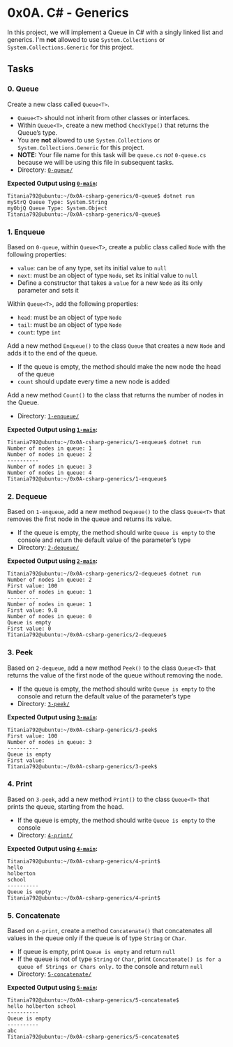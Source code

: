 # 0x0A. C# - Generics
In this project, we will implement a Queue in C# with a singly linked list and generics. I'm **not** allowed to use `System.Collections` or `System.Collections.Generic` for this project.

## Tasks

### 0. Queue
Create a new class called  `Queue<T>`.

-   `Queue<T>`  should not inherit from other classes or interfaces.
-   Within  `Queue<T>`, create a new method  `CheckType()`  that returns the Queue’s type.
-   You are  **not**  allowed to use  `System.Collections`  or  `System.Collections.Generic`  for this project.
-   **NOTE:**  Your file name for this task will be  `queue.cs`  _not_  `0-queue.cs`  because we will be using this file in subsequent tasks.
-   Directory:  [`0-queue/`](https://github.com/Titania792/holbertonschool-csharp/tree/main/0x0A-csharp-generics/0-queue)

**Expected Output using [`0-main`](https://github.com/Titania792/holbertonschool-csharp/blob/main/0x0A-csharp-generics/0-queue/0-main.cs):**
```
Titania792@ubuntu:~/0x0A-csharp-generics/0-queue$ dotnet run
myStrQ Queue Type: System.String
myObjQ Queue Type: System.Object
Titania792@ubuntu:~/0x0A-csharp-generics/0-queue$

```

### 1. Enqueue

Based on  `0-queue`, within  `Queue<T>`, create a public class called  `Node`  with the following properties:

-   `value`: can be of any type, set its initial value to  `null`
-   `next`: must be an object of type  `Node`, set its initial value to  `null`
-   Define a constructor that takes a  `value`  for a new  `Node`  as its only parameter and sets it

Within  `Queue<T>`, add the following properties:

-   `head`: must be an object of type  `Node`
-   `tail`: must be an object of type  `Node`
-   `count`: type  `int`

Add a new method  `Enqueue()`  to the class  `Queue`  that creates a new  `Node`  and adds it to the end of the queue.

-   If the queue is empty, the method should make the new node the head of the queue
-   `count`  should update every time a new node is added

Add a new method  `Count()`  to the class that returns the number of nodes in the Queue.
-   Directory:  [`1-enqueue/`](https://github.com/Titania792/holbertonschool-csharp/tree/main/0x0A-csharp-generics/1-enqueue)

**Expected Output using [`1-main`](https://github.com/Titania792/holbertonschool-csharp/blob/main/0x0A-csharp-generics/1-enqueue/1-main.cs):**
```
Titania792@ubuntu:~/0x0A-csharp-generics/1-enqueue$ dotnet run
Number of nodes in queue: 1
Number of nodes in queue: 2
----------
Number of nodes in queue: 3
Number of nodes in queue: 4
Titania792@ubuntu:~/0x0A-csharp-generics/1-enqueue$

```

### 2. Dequeue

Based on  `1-enqueue`, add a new method  `Dequeue()`  to the class  `Queue<T>`  that removes the first node in the queue and returns its value.

-   If the queue is empty, the method should write  `Queue is empty`  to the console and return the default value of the parameter’s type
-   Directory:  [`2-dequeue/`](https://github.com/Titania792/holbertonschool-csharp/tree/main/0x0A-csharp-generics/2-dequeue)

**Expected Output using [`2-main`](https://github.com/Titania792/holbertonschool-csharp/blob/main/0x0A-csharp-generics/2-dequeue/2-main.cs):**
```
Titania792@ubuntu:~/0x0A-csharp-generics/2-dequeue$ dotnet run
Number of nodes in queue: 2
First value: 100
Number of nodes in queue: 1
----------
Number of nodes in queue: 1
First value: 9.8
Number of nodes in queue: 0
Queue is empty
First value: 0
Titania792@ubuntu:~/0x0A-csharp-generics/2-dequeue$

```

### 3. Peek

Based on  `2-dequeue`, add a new method  `Peek()`  to the class  `Queue<T>`  that returns the value of the first node of the queue without removing the node.

-   If the queue is empty, the method should write  `Queue is empty`  to the console and return the default value of the parameter’s type
-   Directory:  [`3-peek/`](https://github.com/Titania792/holbertonschool-csharp/tree/main/0x0A-csharp-generics/3-peek)

**Expected Output using [`3-main`](https://github.com/Titania792/holbertonschool-csharp/blob/main/0x0A-csharp-generics/3-peek/3-main.cs):**
```
Titania792@ubuntu:~/0x0A-csharp-generics/3-peek$
First value: 100
Number of nodes in queue: 3
----------
Queue is empty
First value:
Titania792@ubuntu:~/0x0A-csharp-generics/3-peek$

```

### 4. Print

Based on  `3-peek`, add a new method  `Print()`  to the class  `Queue<T>`  that prints the queue, starting from the head.

-   If the queue is empty, the method should write  `Queue is empty`  to the console
-   Directory:  [`4-print/`](https://github.com/Titania792/holbertonschool-csharp/tree/main/0x0A-csharp-generics/4-print)

**Expected Output using [`4-main`](https://github.com/Titania792/holbertonschool-csharp/tree/main/0x0A-csharp-generics/4-print):**
```
Titania792@ubuntu:~/0x0A-csharp-generics/4-print$
hello
holberton
school
----------
Queue is empty
Titania792@ubuntu:~/0x0A-csharp-generics/4-print$

```

### 5. Concatenate


Based on  `4-print`, create a method  `Concatenate()`  that concatenates all values in the queue only if the queue is of type  `String`  or  `Char`.

-   If queue is empty, print  `Queue is empty`  and return  `null`
-   If the queue is not of type  `String`  or  `Char`, print  `Concatenate() is for a queue of Strings or Chars only.`  to the console and return  `null`
-   Directory:  [`5-concatenate/`](https://github.com/Titania792/holbertonschool-csharp/tree/main/0x0A-csharp-generics/5-concatenate)

**Expected Output using [`5-main`](https://github.com/Titania792/holbertonschool-csharp/blob/main/0x0A-csharp-generics/5-concatenate/5-main.cs):**

```
Titania792@ubuntu:~/0x0A-csharp-generics/5-concatenate$
hello holberton school
----------
Queue is empty
----------
abc
Titania792@ubuntu:~/0x0A-csharp-generics/5-concatenate$

```